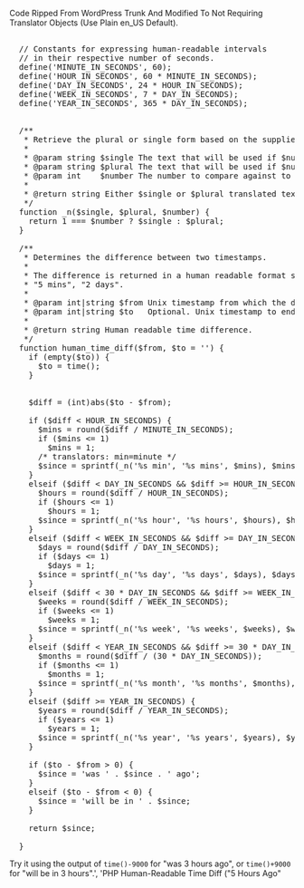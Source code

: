 Code Ripped From WordPress Trunk And Modified To Not Requiring Translator Objects (Use Plain en_US Default).

<pre>

  // Constants for expressing human-readable intervals
  // in their respective number of seconds.
  define('MINUTE_IN_SECONDS', 60);
  define('HOUR_IN_SECONDS', 60 * MINUTE_IN_SECONDS);
  define('DAY_IN_SECONDS', 24 * HOUR_IN_SECONDS);
  define('WEEK_IN_SECONDS', 7 * DAY_IN_SECONDS);
  define('YEAR_IN_SECONDS', 365 * DAY_IN_SECONDS);


  /**
   * Retrieve the plural or single form based on the supplied amount.
   *
   * @param string $single The text that will be used if $number is 1.
   * @param string $plural The text that will be used if $number is not 1.
   * @param int    $number The number to compare against to use either $single or $plural.
   *
   * @return string Either $single or $plural translated text.
   */
  function _n($single, $plural, $number) {
    return 1 === $number ? $single : $plural;
  }

  /**
   * Determines the difference between two timestamps.
   *
   * The difference is returned in a human readable format such as "1 hour",
   * "5 mins", "2 days".
   *
   * @param int|string $from Unix timestamp from which the difference begins.
   * @param int|string $to   Optional. Unix timestamp to end the time difference. Default becomes time() if not set.
   *
   * @return string Human readable time difference.
   */
  function human_time_diff($from, $to = '') {
    if (empty($to)) {
      $to = time();
    }


    $diff = (int)abs($to - $from);

    if ($diff < HOUR_IN_SECONDS) {
      $mins = round($diff / MINUTE_IN_SECONDS);
      if ($mins <= 1)
        $mins = 1;
      /* translators: min=minute */
      $since = sprintf(_n('%s min', '%s mins', $mins), $mins);
    }
    elseif ($diff < DAY_IN_SECONDS && $diff >= HOUR_IN_SECONDS) {
      $hours = round($diff / HOUR_IN_SECONDS);
      if ($hours <= 1)
        $hours = 1;
      $since = sprintf(_n('%s hour', '%s hours', $hours), $hours);
    }
    elseif ($diff < WEEK_IN_SECONDS && $diff >= DAY_IN_SECONDS) {
      $days = round($diff / DAY_IN_SECONDS);
      if ($days <= 1)
        $days = 1;
      $since = sprintf(_n('%s day', '%s days', $days), $days);
    }
    elseif ($diff < 30 * DAY_IN_SECONDS && $diff >= WEEK_IN_SECONDS) {
      $weeks = round($diff / WEEK_IN_SECONDS);
      if ($weeks <= 1)
        $weeks = 1;
      $since = sprintf(_n('%s week', '%s weeks', $weeks), $weeks);
    }
    elseif ($diff < YEAR_IN_SECONDS && $diff >= 30 * DAY_IN_SECONDS) {
      $months = round($diff / (30 * DAY_IN_SECONDS));
      if ($months <= 1)
        $months = 1;
      $since = sprintf(_n('%s month', '%s months', $months), $months);
    }
    elseif ($diff >= YEAR_IN_SECONDS) {
      $years = round($diff / YEAR_IN_SECONDS);
      if ($years <= 1)
        $years = 1;
      $since = sprintf(_n('%s year', '%s years', $years), $years);
    }

    if ($to - $from > 0) {
      $since = 'was ' . $since . ' ago';
    }
    elseif ($to - $from < 0) {
      $since = 'will be in ' . $since;
    }

    return $since;

  }
</pre>

Try it using the output of <code style="display:inline !important;">time()-9000</code> for "was 3 hours ago", or <code style="display:inline !important;">time()+9000</code> for "will be in 3 hours".', 'PHP Human-Readable Time Diff ("5 Hours Ago"